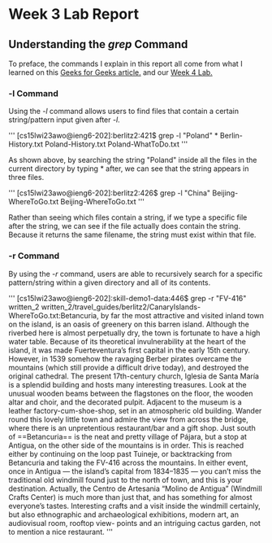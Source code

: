 # Week 3 Lab Report

## Understanding the *grep* Command

To preface, the commands I explain in this report all come from what I learned on this [Geeks for Geeks article.](https://www.geeksforgeeks.org/grep-command-in-unixlinux/) and our [Week 4 Lab.](https://ucsd-cse15l-w23.github.io/week/week4/#counting-sizes-of-text-files)

### -l Command

Using the *-l* command allows users to find files that contain a certain string/pattern input given after *-l*.

'''
[cs15lwi23awo@ieng6-202]:berlitz2:421$ grep -l "Poland" *
Berlin-History.txt
Poland-History.txt
Poland-WhatToDo.txt
'''

As shown above, by searching the string "Poland" inside all the files in the current directory by typing * after, we can see that the string appears in three files.

'''
[cs15lwi23awo@ieng6-202]:berlitz2:426$ grep -l "China" Beijing-WhereToGo.txt
Beijing-WhereToGo.txt
'''

Rather than seeing which files contain a string, if we type a specific file after the string, we can see if the file actually does contain the string. Because it returns the same filename, the string must exist within that file.

### -r Command

By using the *-r* command, users are able to recursively search for a specific pattern/string within a given directory and all of its contents.

'''
[cs15lwi23awo@ieng6-202]:skill-demo1-data:446$ grep -r "FV-416"  written_2
written_2/travel_guides/berlitz2/CanaryIslands-WhereToGo.txt:Betancuria, by far the most attractive and visited inland town on the island, is an oasis of greenery on this barren island. Although the riverbed here is almost perpetually dry, the town is fortunate to have a high water table. Because of its theoretical invulnerability at the heart of the island, it was made Fuerteventura’s first capital in the early 15th century. However, in 1539 somehow the ravaging Berber pirates overcame the mountains (which still provide a difficult drive today), and destroyed the original cathedral. The present 17th-century church, Iglesia de Santa María is a splendid building and hosts many interesting treasures. Look at the unusual wooden beams between the flagstones on the floor, the wooden altar and choir, and the decorated pulpit. Adjacent to the museum is a leather factory-cum-shoe-shop, set in an atmospheric old building. Wander round this lovely little town and admire the view from across the bridge, where there is an unpretentious restaurant/bar and a gift shop. Just south of ==Betancuria== is the neat and pretty village of Pájara, but a stop at Antigua, on the other side of the mountains is in order. This is reached either by continuing on the loop past Tuineje, or backtracking from Betancuria and taking the FV-416 across the mountains. In either event, once in Antigua — the island’s capital from 1834–1835 — you can’t miss the traditional old windmill found just to the north of town, and this is your destination. Actually, the Centro de Artesania “Molino de Antigua” (Windmill Crafts Center) is much more than just that, and has something for almost everyone’s tastes. Interesting crafts and a visit inside the windmill certainly, but also ethnographic and archaeological exhibitions, modern art, an audiovisual room, rooftop view- points and an intriguing cactus garden, not to mention a nice restaurant.
'''


